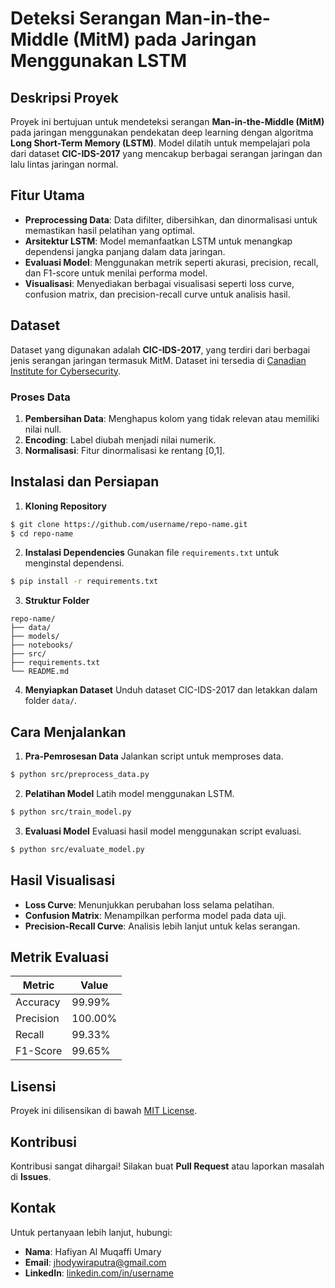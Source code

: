 # Deteksi Serangan Man-in-the-Middle (MitM) pada Jaringan Menggunakan LSTM

## Deskripsi Proyek

Proyek ini bertujuan untuk mendeteksi serangan **Man-in-the-Middle (MitM)** pada jaringan menggunakan pendekatan deep learning dengan algoritma **Long Short-Term Memory (LSTM)**. Model dilatih untuk mempelajari pola dari dataset **CIC-IDS-2017** yang mencakup berbagai serangan jaringan dan lalu lintas jaringan normal.

## Fitur Utama
- **Preprocessing Data**: Data difilter, dibersihkan, dan dinormalisasi untuk memastikan hasil pelatihan yang optimal.
- **Arsitektur LSTM**: Model memanfaatkan LSTM untuk menangkap dependensi jangka panjang dalam data jaringan.
- **Evaluasi Model**: Menggunakan metrik seperti akurasi, precision, recall, dan F1-score untuk menilai performa model.
- **Visualisasi**: Menyediakan berbagai visualisasi seperti loss curve, confusion matrix, dan precision-recall curve untuk analisis hasil.

## Dataset
Dataset yang digunakan adalah **CIC-IDS-2017**, yang terdiri dari berbagai jenis serangan jaringan termasuk MitM. Dataset ini tersedia di [Canadian Institute for Cybersecurity](https://www.unb.ca/cic/datasets/ids-2017.html).

### Proses Data
1. **Pembersihan Data**: Menghapus kolom yang tidak relevan atau memiliki nilai null.
2. **Encoding**: Label diubah menjadi nilai numerik.
3. **Normalisasi**: Fitur dinormalisasi ke rentang [0,1].

## Instalasi dan Persiapan
1. **Kloning Repository**
```bash
$ git clone https://github.com/username/repo-name.git
$ cd repo-name
```

2. **Instalasi Dependencies**
Gunakan file `requirements.txt` untuk menginstal dependensi.
```bash
$ pip install -r requirements.txt
```

3. **Struktur Folder**
```
repo-name/
├── data/
├── models/
├── notebooks/
├── src/
├── requirements.txt
└── README.md
```

4. **Menyiapkan Dataset**
Unduh dataset CIC-IDS-2017 dan letakkan dalam folder `data/`.

## Cara Menjalankan
1. **Pra-Pemrosesan Data**
Jalankan script untuk memproses data.
```bash
$ python src/preprocess_data.py
```

2. **Pelatihan Model**
Latih model menggunakan LSTM.
```bash
$ python src/train_model.py
```

3. **Evaluasi Model**
Evaluasi hasil model menggunakan script evaluasi.
```bash
$ python src/evaluate_model.py
```

## Hasil Visualisasi
- **Loss Curve**: Menunjukkan perubahan loss selama pelatihan.
- **Confusion Matrix**: Menampilkan performa model pada data uji.
- **Precision-Recall Curve**: Analisis lebih lanjut untuk kelas serangan.

## Metrik Evaluasi
| Metric       | Value         |
|--------------|---------------|
| Accuracy     | 99.99%        |
| Precision    | 100.00%       |
| Recall       | 99.33%        |
| F1-Score     | 99.65%        |

## Lisensi
Proyek ini dilisensikan di bawah [MIT License](LICENSE).

## Kontribusi
Kontribusi sangat dihargai! Silakan buat **Pull Request** atau laporkan masalah di **Issues**.

## Kontak
Untuk pertanyaan lebih lanjut, hubungi:
- **Nama**: Hafiyan Al Muqaffi Umary
- **Email**: jhodywiraputra@gmail.com
- **LinkedIn**: [linkedin.com/in/username](https://linkedin.com/in/username)
